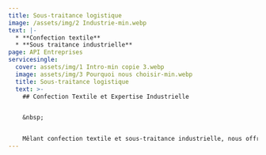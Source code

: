 ```yaml
---
title: Sous-traitance logistique
image: /assets/img/2 Industrie-min.webp
text: |-
  * **Confection textile**
  * **Sous traitance industrielle**  
page: API Entreprises
servicesingle:
  cover: assets/img/1 Intro-min copie 3.webp
  image: assets/img/3 Pourquoi nous choisir-min.webp
  title: Sous-traitance logistique
  text: >-
    ## Confection Textile et Expertise Industrielle


    &nbsp;


    Mêlant confection textile et sous-traitance industrielle, nous offrons des services diversifiés avec un haut niveau de compétence. Nous nous concentrons sur une qualité sans compromis pour nos produits textiles et fournissons des solutions de logistique industrielles fiables, soutenues par une équipe dédiée.
---
```

